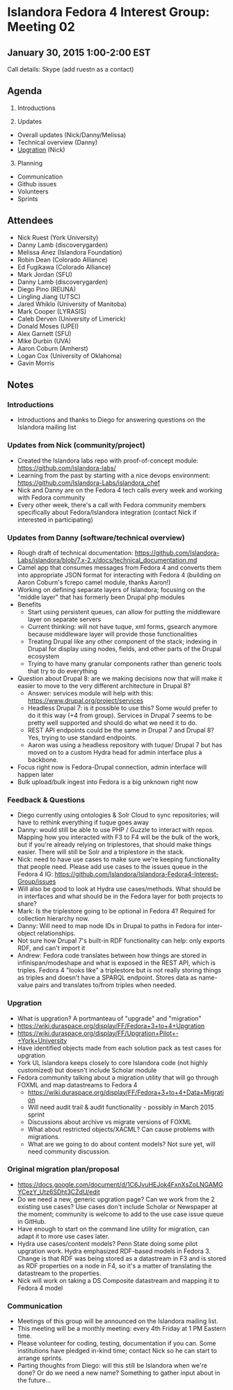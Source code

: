 # Islandora Fedora 4 Interest Group: Meeting 02

## January 30, 2015 1:00-2:00 EST

Call details: Skype (add ruestn as a contact)

## Agenda

1. Introductions

2. Updates
  * Overall updates (Nick/Danny/Melissa)
  * Technical overview (Danny)
  * [Upgration](https://wiki.duraspace.org/display/FF/Upgration+Pilot+-+York+University) (Nick)
  
3. Planning
  * Communication
  * Github issues
  * Volunteers
  * Sprints

## Attendees

* Nick Ruest (York University)
* Danny Lamb (discoverygarden)
* Melissa Anez (Islandora Foundation)
* Robin Dean (Colorado Alliance)
* Ed Fugikawa (Colorado Alliance)
* Mark Jordan (SFU)
* Danny Lamb (discoverygarden)
* Diego Pino (REUNA)
* Lingling Jiang (UTSC)
* Jared Whiklo (University of Manitoba)
* Mark Cooper (LYRASIS)
* Caleb Derven (University of Limerick)
* Donald Moses (UPEI)
* Alex Garnett (SFU)
* Mike Durbin (UVA)
* Aaron Coburn (Amherst)
* Logan Cox (University of Oklahoma)
* Gavin Morris

## Notes

### Introductions
  * Introductions and thanks to Diego for answering questions on the Islandora mailing list

### Updates from Nick (community/project)
  * Created the Islandora labs repo with proof-of-concept module: https://github.com/islandora-labs/
  * Learning from the past by starting with a nice devops environment: https://github.com/Islandora-Labs/islandora_chef
  * Nick and Danny are on the Fedora 4 tech calls every week and working with Fedora community
  * Every other week, there's a call with Fedora community members specifically about Fedora/Islandora integration (contact Nick   if interested in participating)

### Updates from Danny (software/technical overview)
  * Rough draft of technical documentation: https://github.com/Islandora-Labs/islandora/blob/7.x-2.x/docs/technical_documentation.md
  * Camel app that consumes messages from Fedora 4 and converts them into appropriate JSON format for interacting with Fedora 4 (building on Aaron Coburn's fcrepo camel module, thanks Aaron!)
  * Working on defining separate layers of Islandora; focusing on the "middle layer" that has formerly been Drupal php modules
  * Benefits
    * Start using persistent queues, can allow for putting the middleware layer on separate servers 
    * Current thinking: will not have tuque, xml forms, gsearch anymore because middleware layer will provide those functionalities
    * Treating Drupal like any other component of the stack; indexing in Drupal for display using nodes, fields, and other parts of the Drupal ecosystem
    * Trying to have many granular components rather than generic tools that try to do everything
  * Question about Drupal 8: are we making decisions now that will make it easier to move to the very different architecture in Drupal 8?
    * Answer: services module will help with this: https://www.drupal.org/project/services
    * Headless Drupal 7: is it possible to use this? Some would prefer to do it this way (+4 from group). Services in Drupal 7 seems to be pretty well supported and should do what we need it to do. 
    * REST API endpoints could be the same in Drupal 7 and Drupal 8? Yes, trying to use standard endpoints.
    * Aaron was using a headless repository with tuque/ Drupal 7 but has moved on to a custom Hydra head for admin interface plus a backbone. 
  * Focus right now is Fedora-Drupal connection, admin interface will happen later
  * Bulk upload/bulk ingest into Fedora is a big unknown right now

### Feedback & Questions
  * Diego currently using ontologies & Solr Cloud to sync repositories; will have to rethink everything if tuque goes away
  * Danny: would still be able to use PHP / Guzzle to interact with repos. Mapping how you interacted with F3 to F4 will be the bulk of the work, but if you're already relying on triplestores, that should make things easier. There will still be Solr and a triplestore in the stack. 
  * Nick: need to have use cases to make sure we're keeping functionality that people need. Please add use cases to the issues queue in the Fedora 4 IG: https://github.com/Islandora/Islandora-Fedora4-Interest-Group/issues
  * Will also be good to look at Hydra use cases/methods. What should be in interfaces and what should be in the Fedora layer for both projects to share?
  * Mark: Is the triplestore going to be optional in Fedora 4? Required for collection hierarchy now.
  * Danny: Will need to map node IDs in Drupal to paths in Fedora for inter-object relationships.
  * Not sure how Drupal 7's built-in RDF functionality can help: only exports RDF, and can't import it
  * Andrew: Fedora code translates between how things are stored in infinispan/modeshape and what is exposed in the REST API, which is triples. Fedora 4 "looks like" a triplestore but is not really storing things as triples and doesn't have a SPARQL endpoint. Stores data as name-value pairs and translates to/from triples when needed.

### Upgration
* What is upgration? A portmanteau of "upgrade" and "migration" 
* https://wiki.duraspace.org/display/FF/Fedora+3+to+4+Upgration
* https://wiki.duraspace.org/display/FF/Upgration+Pilot+-+York+University
* Have identified objects made from each solution pack as test cases for upgration
* York UL Islandora keeps closely to core Islandora code (not highly customized) but doesn't include Scholar module
* Fedora community talking about a migration utility that will go through FOXML and map datastreams to Fedora 4
  * https://wiki.duraspace.org/display/FF/Fedora+3+to+4+Data+Migration  
  * Will need audit trail & audit functionality - possibly in March 2015 sprint
  * Discussions about archive vs migrate versions of FOXML
  * What about restricted objects/XACML? Can cause problems with migrations.
  * What are we going to do about content models? Not sure yet, will need community discussion.

### Original migration plan/proposal
* https://docs.google.com/document/d/1C6JvuHEJok4FxnXsZoLNGAMGYCezY_Utz6SDht3CZdU/edit
* Do we need a new, generic upgration page? Can we work from the 2 existing use cases? Use cases don't include Scholar or Newspaper at the moment; community is welcome to add to the use case issue queue in GitHub. 
* Have enough to start on the command line utility for migration, can adapt it to more use cases later.
* Hydra use cases/content models? Penn State doing some pilot upgration work. Hydra emphasized RDF-based models in Fedora 3. Change is that RDF was being stored as a datastream in F3 and is stored as RDF properties on a node in F4, so it's a matter of translating the datastream to the properties. 
* Nick will work on taking a DS Composite datastream and mapping it to Fedora 4 model

### Communication
* Meetings of this group will be announced on the Islandora mailing list.
* This meeting will be a monthly meeting: every 4th Friday at 1 PM Eastern time.
* Please volunteer for coding, testing, documentation if you can. Some institutions have pledged in-kind time; contact Nick so he can start to arrange sprints. 
* Parting thoughts from Diego: will this still be Islandora when we're done? Or do we need a new name? Something to gather input about in the future...
